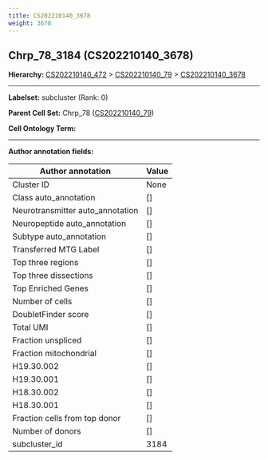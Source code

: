 ```yaml
---
title: CS202210140_3678
weight: 3678
---
```

## Chrp_78_3184 (CS202210140_3678)
<b>Hierarchy: </b>
[CS202210140_472](cell_sets/CS202210140_472.md) >
[CS202210140_79](cell_sets/CS202210140_79.md) >
[CS202210140_3678](cell_sets/CS202210140_3678.md)

---


**Labelset:** subcluster (Rank: 0)

**Parent Cell Set:** Chrp_78 ([CS202210140_79](cell_sets/CS202210140_79.md))



**Cell Ontology Term:** 

[MARKER GENES.]: #


---

[TRANSFERRED ANNOTATIONS.]: #


[AUTHOR ANNOTATION FIELDS.]: #


**Author annotation fields:**

| Author annotation | Value |
|-------------------|-------|
|Cluster ID|None|
|Class auto_annotation|[]|
|Neurotransmitter auto_annotation|[]|
|Neuropeptide auto_annotation|[]|
|Subtype auto_annotation|[]|
|Transferred MTG Label|[]|
|Top three regions|[]|
|Top three dissections|[]|
|Top Enriched Genes|[]|
|Number of cells|[]|
|DoubletFinder score|[]|
|Total UMI|[]|
|Fraction unspliced|[]|
|Fraction mitochondrial|[]|
|H19.30.002|[]|
|H19.30.001|[]|
|H18.30.002|[]|
|H18.30.001|[]|
|Fraction cells from top donor|[]|
|Number of donors|[]|
|subcluster_id|3184|
